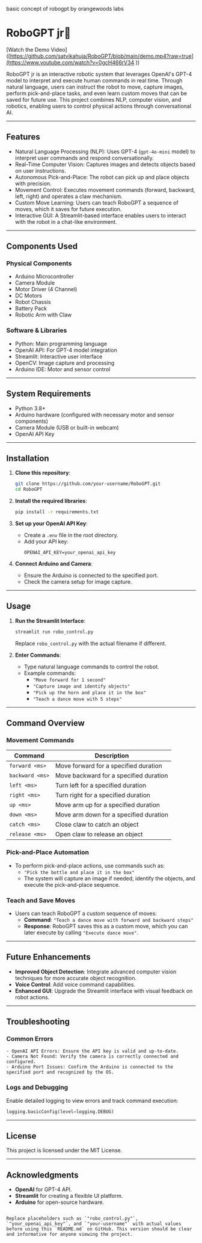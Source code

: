basic concept of robogpt by orangewoods labs

# RoboGPT jr🤖

[Watch the Demo Video]([https://github.com/satvikahuja/RoboGPT/blob/main/demo.mp4?raw=true](https://www.youtube.com/watch?v=0gcH466rV34
))


RoboGPT jr is an interactive robotic system that leverages OpenAI's GPT-4 model to interpret and execute human commands in real time. Through natural language, users can instruct the robot to move, capture images, perform pick-and-place tasks, and even learn custom moves that can be saved for future use. This project combines NLP, computer vision, and robotics, enabling users to control physical actions through conversational AI.

---

## Features

- Natural Language Processing (NLP): Uses GPT-4 (`gpt-4o-mini` model) to interpret user commands and respond conversationally.
- Real-Time Computer Vision: Captures images and detects objects based on user instructions.
- Autonomous Pick-and-Place: The robot can pick up and place objects with precision.
- Movement Control: Executes movement commands (forward, backward, left, right) and operates a claw mechanism.
- Custom Move Learning: Users can teach RoboGPT a sequence of moves, which it saves for future execution.
- Interactive GUI: A Streamlit-based interface enables users to interact with the robot in a chat-like environment.

---

## Components Used

### Physical Components
- Arduino Microcontroller
- Camera Module
- Motor Driver (4 Channel)
- DC Motors
- Robot Chassis
- Battery Pack
- Robotic Arm with Claw

### Software & Libraries
- Python: Main programming language
- OpenAI API: For GPT-4 model integration
- Streamlit: Interactive user interface
- OpenCV: Image capture and processing
- Arduino IDE: Motor and sensor control

---

## System Requirements

- Python 3.8+
- Arduino hardware (configured with necessary motor and sensor components)
- Camera Module (USB or built-in webcam)
- OpenAI API Key

---

## Installation

1. **Clone this repository**:
   ```bash
   git clone https://github.com/your-username/RoboGPT.git
   cd RoboGPT
   ```

2. **Install the required libraries**:
   ```bash
   pip install -r requirements.txt
   ```

3. **Set up your OpenAI API Key**:
   - Create a `.env` file in the root directory.
   - Add your API key:
     ```plaintext
     OPENAI_API_KEY=your_openai_api_key
     ```

4. **Connect Arduino and Camera**:
   - Ensure the Arduino is connected to the specified port.
   - Check the camera setup for image capture.

---

## Usage

1. **Run the Streamlit Interface**:
   ```bash
   streamlit run robo_control.py
   ```
   Replace `robo_control.py` with the actual filename if different.

2. **Enter Commands**:
   - Type natural language commands to control the robot.
   - Example commands:
     - `"Move forward for 1 second"`
     - `"Capture image and identify objects"`
     - `"Pick up the horn and place it in the box"`
     - `"Teach a dance move with 5 steps"`
   
---

## Command Overview

### Movement Commands

| Command          | Description                                  |
|------------------|----------------------------------------------|
| `forward <ms>`   | Move forward for a specified duration        |
| `backward <ms>`  | Move backward for a specified duration       |
| `left <ms>`      | Turn left for a specified duration           |
| `right <ms>`     | Turn right for a specified duration          |
| `up <ms>`        | Move arm up for a specified duration         |
| `down <ms>`      | Move arm down for a specified duration       |
| `catch <ms>`     | Close claw to catch an object                |
| `release <ms>`   | Open claw to release an object               |

### Pick-and-Place Automation
- To perform pick-and-place actions, use commands such as:
  - `"Pick the bottle and place it in the box"`
  - The system will capture an image if needed, identify the objects, and execute the pick-and-place sequence.

### Teach and Save Moves
- Users can teach RoboGPT a custom sequence of moves:
  - **Command**: `"Teach a dance move with forward and backward steps"`
  - **Response**: RoboGPT saves this as a custom move, which you can later execute by calling `"Execute dance move"`.

---

## Future Enhancements
- **Improved Object Detection**: Integrate advanced computer vision techniques for more accurate object recognition.
- **Voice Control**: Add voice command capabilities.
- **Enhanced GUI**: Upgrade the Streamlit interface with visual feedback on robot actions.

---

## Troubleshooting

### Common Errors
```plaintext
- OpenAI API Errors: Ensure the API key is valid and up-to-date.
- Camera Not Found: Verify the camera is correctly connected and configured.
- Arduino Port Issues: Confirm the Arduino is connected to the specified port and recognized by the OS.
```

### Logs and Debugging
Enable detailed logging to view errors and track command execution:
```python
logging.basicConfig(level=logging.DEBUG)
```

---

## License
This project is licensed under the MIT License.

---

## Acknowledgments
- **OpenAI** for GPT-4 API.
- **Streamlit** for creating a flexible UI platform.
- **Arduino** for open-source hardware.
```

Replace placeholders such as `"robo_control.py"`, `"your_openai_api_key"`, and `"your-username"` with actual values before using this `README.md` on GitHub. This version should be clear and informative for anyone viewing the project.
